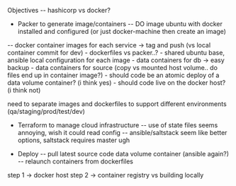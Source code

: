 Objectives -- hashicorp vs docker?

- Packer to generate image/containers
 -- DO image ubuntu with docker installed and configured (or just docker-machine then create an image)

 -- docker container images for each service -> tag and push (vs local container commit for dev)
    - dockerfiles vs packer..?
    - shared ubuntu base, ansible local configuration for each image
    - data containers for db -> easy backup
    - data containers for source (copy vs mounted host volume.. do files end up in container image?)
      - should code be an atomic deploy of a data volume container? (i think yes)
      - should code live on the docker host? (i think not)

need to separate images and dockerfiles to support different environments (qa/staging/prod/test/dev)

- Terraform to manage cloud infrastructure
 -- use of state files seems annoying, wish it could read config
 -- ansible/saltstack seem like better options, saltstack requires master ugh

- Deploy
 -- pull latest source code data volume container (ansible again?)
 -- relaunch containers from dockerfiles



step 1 -> docker host
step 2 -> container registry vs building locally
